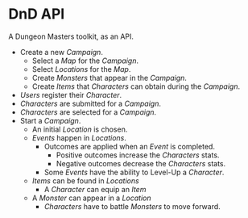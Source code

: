 # DnD API

A Dungeon Masters toolkit, as an API.

- Create a new *Campaign*.
  - Select a *Map* for the *Campaign*.
  - Select *Locations* for the *Map*.
  - Create *Monsters* that appear in the *Campaign*.
  - Create *Items* that *Characters* can obtain during the *Campaign*.
- *Users* register their *Character*.
- *Characters* are submitted for a *Campaign*.
- *Characters* are selected for a *Campaign*.
- Start a *Campaign*.
  - An initial *Location* is chosen.
  - *Events* happen in *Locations*.
    - Outcomes are applied when an *Event* is completed.
      - Positive outcomes increase the *Characters* stats.
      - Negative outcomes decrease the *Characters* stats.
    - Some *Events* have the ability to Level-Up a *Character*.
  - *Items* can be found in *Locations*
    - A *Character* can equip an *Item*
  - A *Monster* can appear in a *Location*
    - *Characters* have to battle *Monsters* to move forward.
